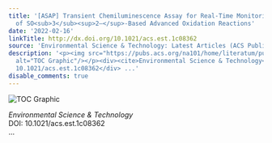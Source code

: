```yaml
---
title: '[ASAP] Transient Chemiluminescence Assay for Real-Time Monitoring of the Processes
  of SO<sub>3</sub><sup>2–</sup>-Based Advanced Oxidation Reactions'
date: '2022-02-16'
linkTitle: http://dx.doi.org/10.1021/acs.est.1c08362
source: 'Environmental Science & Technology: Latest Articles (ACS Publications)'
description: '<p><img src="https://pubs.acs.org/na101/home/literatum/publisher/achs/journals/content/esthag/0/esthag.ahead-of-print/acs.est.1c08362/20220216/images/medium/es1c08362_0008.gif"
  alt="TOC Graphic"/></p><div><cite>Environmental Science & Technology</cite></div><div>DOI:
  10.1021/acs.est.1c08362</div> ...'
disable_comments: true
---
```

<p><img src="https://pubs.acs.org/na101/home/literatum/publisher/achs/journals/content/esthag/0/esthag.ahead-of-print/acs.est.1c08362/20220216/images/medium/es1c08362_0008.gif" alt="TOC Graphic"/></p><div><cite>Environmental Science & Technology</cite></div><div>DOI: 10.1021/acs.est.1c08362</div> ...